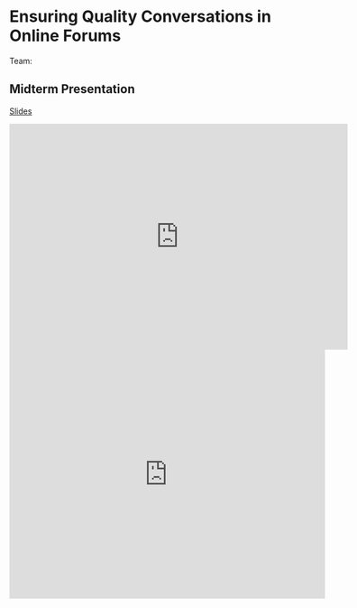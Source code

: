 # Ensuring Quality Conversations in Online Forums

Team:

## Midterm Presentation

[Slides](midterm/1.pptx)

<center><iframe src="http://docs.google.com/gview?url=http://courses.d2l.ai/berkeley-stat-157/projects/midterm/1.pptx&embedded=true"
    style="width:600px; height:400px;" frameborder="0"></iframe></center>

<center><iframe width="560" height="441" src="https://www.youtube.com/embed/wvt4EfIs4oc" frameborder="0" allowfullscreen></iframe></center>
